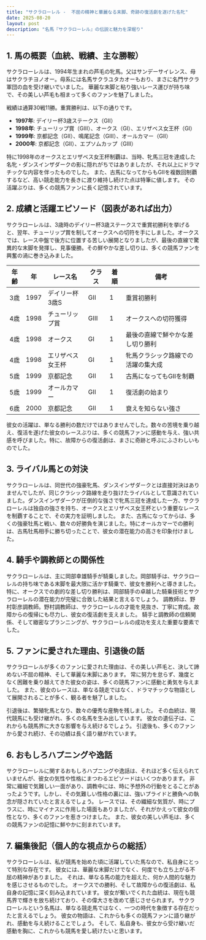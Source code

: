 ```yaml
---
title: "サクラローレル -  不屈の精神と華麗なる末脚、奇跡の復活劇を遂げた名牝"
date: 2025-08-20
layout: post
description: "名馬『サクラローレル』の伝説と魅力を深堀り"
---
```


## 1. 馬の概要（血統、戦績、主な勝鞍）

サクラローレルは、1994年生まれの芦毛の牝馬。父はサンデーサイレンス、母はサクラチヨノオー。母系には名馬サクラユタカオーもおり、まさに名門サクラ軍団の血を受け継いでいました。  華麗な末脚と粘り強いレース運びが持ち味で、その美しい芦毛も相まって多くのファンを魅了しました。

戦績は通算30戦11勝。重賞勝利は、以下の通りです。

* **1997年**:  デイリー杯3歳ステークス（GII）
* **1998年**:  チューリップ賞（GIII）、オークス（GI）、エリザベス女王杯（GI）
* **1999年**:  京都記念（GII）、鳴尾記念（GIII）、オールカマー（GII）
* **2000年**:  京都記念（GII）、エプソムカップ（GIII）


特に1998年のオークスとエリザベス女王杯制覇は、当時、牝馬三冠を達成した名牝・ダンスインザダークの影に隠れがちではありましたが、それ以上にドラマチックな内容を伴ったものでした。  また、古馬になってからもGIIを複数回制覇するなど、高い競走能力を長きに渡り維持し続けた点は特筆に値します。  その活躍ぶりは、多くの競馬ファンに長く記憶されています。


## 2. 成績と活躍エピソード（図表があれば出力）

サクラローレルは、3歳時のデイリー杯3歳ステークスで重賞初勝利を挙げると、翌年、チューリップ賞を制してオークスへの切符を手にしました。オークスでは、レース中盤で後方に位置する苦しい展開となりましたが、最後の直線で驚異的な末脚を発揮し、見事優勝。その鮮やかな差し切りは、多くの競馬ファンを興奮の渦に巻き込みました。

| 年齢 | 年  | レース名             | クラス | 着順 | 備考                               |
|------|-----|----------------------|-------|------|------------------------------------|
| 3歳  | 1997 | デイリー杯3歳S       | GII   | 1    | 重賞初勝利                           |
| 4歳  | 1998 | チューリップ賞         | GIII  | 1    | オークスへの切符獲得                 |
| 4歳  | 1998 | オークス               | GI    | 1    | 最後の直線で鮮やかな差し切り勝利     |
| 4歳  | 1998 | エリザベス女王杯       | GI    | 1    | 牝馬クラシック路線での活躍の集大成 |
| 5歳  | 1999 | 京都記念             | GII   | 1    | 古馬になってもGIIを制覇             |
| 5歳  | 1999 | オールカマー           | GII   | 1    | 復活劇の始まり                       |
| 6歳  | 2000 | 京都記念             | GII   | 1    | 衰えを知らない強さ                 |


彼女の活躍は、単なる勝利の数だけではありませんでした。数々の苦境を乗り越え、復活を遂げた彼女のレースぶりは、多くの競馬ファンに感動を与え、強い共感を呼びました。特に、故障からの復活劇は、まさに奇跡と呼ぶにふさわしいものでした。


## 3. ライバル馬との対決

サクラローレルは、同世代の強豪牝馬、ダンスインザダークとは直接対決はありませんでしたが、同じクラシック路線を走り抜けたライバルとして意識されていました。ダンスインザダークが圧倒的な強さで牝馬三冠を達成した一方、サクラローレルは独自の強さを持ち、オークスとエリザベス女王杯という重要なレースを制覇することで、その実力を証明しました。  また、古馬になってからは、多くの強豪牡馬と戦い、数々の好勝負を演じました。特にオールカマーでの勝利は、古馬牡馬相手に勝ち切ったことで、彼女の潜在能力の高さを印象付けました。


## 4. 騎手や調教師との関係性

サクラローレルは、主に岡部幸雄騎手が騎乗しました。岡部騎手は、サクラローレルの持ち味である末脚を最大限に活かす騎乗で、彼女を勝利へと導きました。  特に、オークスでの劇的な差し切り勝利は、岡部騎手の卓越した騎乗技術とサクラローレルの潜在能力が完璧に合致した結果と言えるでしょう。  調教師は、野村彰彦調教師。野村調教師は、サクラローレルの才能を見抜き、丁寧に育成。故障からの復帰にも尽力し、彼女の復活劇を支えました。  騎手と調教師の信頼関係、そして緻密なプランニングが、サクラローレルの成功を支えた重要な要素でした。


## 5. ファンに愛された理由、引退後の話

サクラローレルが多くのファンに愛された理由は、その美しい芦毛と、決して諦めない不屈の精神、そして華麗な末脚にあります。  常に努力を怠らず、幾度となく困難を乗り越えてきた彼女の姿は、多くの競馬ファンに感動と勇気を与えました。  また、彼女のレースは、単なる競走ではなく、ドラマチックな物語として展開されることが多く、観る者を魅了しました。

引退後は、繁殖牝馬となり、数々の優秀な産駒を残しました。  その血統は、現代競馬にも受け継がれ、多くの名馬を生み出しています。  彼女の遺伝子は、これからも競馬界に大きな影響を与え続けるでしょう。  引退後も、多くのファンから愛され続け、その功績は長く語り継がれています。


## 6. おもしろハプニングや逸話

サクラローレルに関するおもしろハプニングや逸話は、それほど多く伝えられていませんが、彼女の気性や性格にまつわるエピソードはいくつかあります。  非常に繊細で気難しい一面があり、調教中には、時に予想外の行動をとることがあったようです。しかし、その気難しい性格の裏には、強いプライドと勝負への執念が隠されていたと言えるでしょう。  レースでは、その繊細な気質が、時にプラスに、時にマイナスに作用した場面もありましたが、それがかえって彼女の個性となり、多くのファンを惹きつけました。  また、彼女の美しい芦毛は、多くの競馬ファンの記憶に鮮やかに刻まれています。


## 7. 編集後記（個人的な視点からの総括）

サクラローレルは、私が競馬を始めた頃に活躍していた馬なので、私自身にとって特別な存在です。  彼女には、華麗な末脚だけでなく、何度でも立ち上がる不屈の精神がありました。  それは、単なる馬の能力を超えた、何か人間的な魅力を感じさせるものでした。  オークスでの勝利、そして故障からの復活劇は、私自身の記憶に深く刻み込まれています。  彼女が繋いでくれた血統は、現在も競馬界で輝きを放ち続けており、その偉大さを改めて感じさせられます。  サクラローレルという名馬は、単なる競走馬ではなく、一つの時代を象徴する存在だったと言えるでしょう。  彼女の物語は、これからも多くの競馬ファンに語り継がれ、感動を与え続けることでしょう。  そして、私自身も、彼女から受け継いだ感動を胸に、これからも競馬を愛し続けたいと思います。
